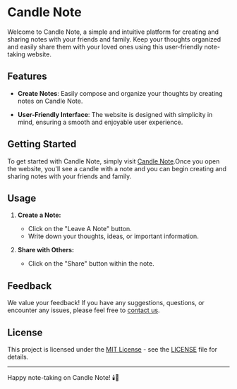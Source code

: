 # Candle Note

Welcome to Candle Note, a simple and intuitive platform for creating and sharing notes with your friends and family. Keep your thoughts organized and easily share them with your loved ones using this user-friendly note-taking website.

## Features

- **Create Notes**: Easily compose and organize your thoughts by creating notes on Candle Note.

- **User-Friendly Interface**: The website is designed with simplicity in mind, ensuring a smooth and enjoyable user experience.

## Getting Started

To get started with Candle Note, simply visit [Candle Note](https://candle-note.site).Once you open the website, you'll see a candle with a note and you can begin creating and sharing notes with your friends and family.

## Usage

1. **Create a Note:**
   - Click on the "Leave A Note" button.
   - Write down your thoughts, ideas, or important information.

2. **Share with Others:**
   - Click on the "Share" button within the note.

## Feedback

We value your feedback! If you have any suggestions, questions, or encounter any issues, please feel free to [contact us](mailto:feedback@candle-note.site).

## License

This project is licensed under the [MIT License](LICENSE) - see the [LICENSE](LICENSE) file for details.

---

Happy note-taking on Candle Note! 🕯️📝
